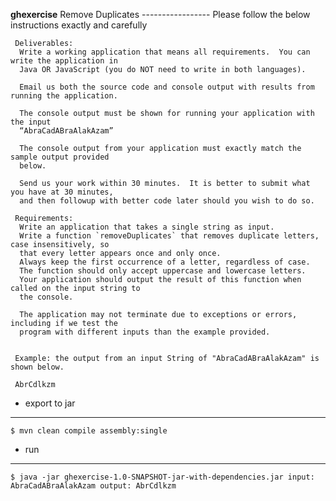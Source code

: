 **ghexercise**
    Remove Duplicates
     -----------------
     Please follow the below instructions exactly and carefully

     Deliverables:
      Write a working application that means all requirements.  You can write the application in
      Java OR JavaScript (you do NOT need to write in both languages).

      Email us both the source code and console output with results from running the application.

      The console output must be shown for running your application with the input
      “AbraCadABraAlakAzam”

      The console output from your application must exactly match the sample output provided
      below.

      Send us your work within 30 minutes.  It is better to submit what you have at 30 minutes,
      and then followup with better code later should you wish to do so.

     Requirements:
      Write an application that takes a single string as input.
      Write a function `removeDuplicates` that removes duplicate letters, case insensitively, so
      that every letter appears once and only once.
      Always keep the first occurrence of a letter, regardless of case.
      The function should only accept uppercase and lowercase letters.
      Your application should output the result of this function when called on the input string to
      the console.

      The application may not terminate due to exceptions or errors, including if we test the
      program with different inputs than the example provided.


     Example: the output from an input String of "AbraCadABraAlakAzam" is shown below.

     AbrCdlkzm
* export to jar
-----------------
`$ mvn clean compile assembly:single`
* run
-----------------
`$ java -jar ghexercise-1.0-SNAPSHOT-jar-with-dependencies.jar
  input: AbraCadABraAlakAzam
  output: AbrCdlkzm`